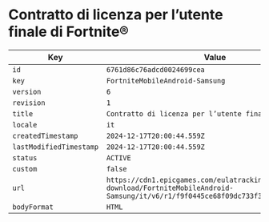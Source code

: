 # Contratto di licenza per l’utente finale di Fortnite®

| Key | Value |
| --- | ----- |
| `id` | `6761d86c76adcd0024699cea` |
| `key` | `FortniteMobileAndroid-Samsung` |
| `version` | `6` |
| `revision` | `1` |
| `title` | `Contratto di licenza per l’utente finale di Fortnite®` |
| `locale` | `it` |
| `createdTimestamp` | `2024-12-17T20:00:44.559Z` |
| `lastModifiedTimestamp` | `2024-12-17T20:00:44.559Z` |
| `status` | `ACTIVE` |
| `custom` | `false` |
| `url` | `https://cdn1.epicgames.com/eulatracking-download/FortniteMobileAndroid-Samsung/it/v6/r1/f9f0445ce68f09dc733f31577d8af5c8.pdf` |
| `bodyFormat` | `HTML` |
